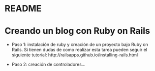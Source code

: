# README

<h1>Creando un blog con Ruby on Rails</h1>

<ul>

<li>
    <p>Paso 1: instalación de ruby y creación de un proyecto bajo Ruby on Rails. Si tienen dudas de como realizar
    esta tarea pueden seguir el siguiente tutorial: http://railsapps.github.io/installing-rails.html</p>
</li>
<li>
    <p>Paso 2: creación de controladores...</p> 
</li>
